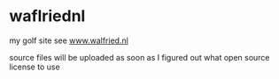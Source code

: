 # waflriednl
my golf site
see www.walfried.nl

source files will be uploaded as soon as I figured out what open source license to use
